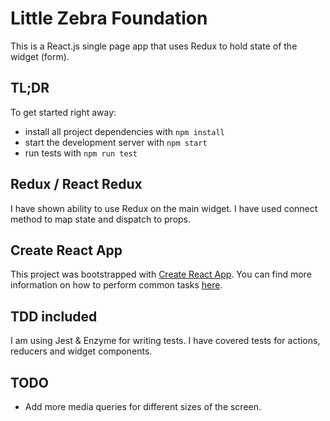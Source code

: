 # Little Zebra Foundation

This is a React.js single page app that uses Redux to hold state of the widget (form).

## TL;DR

To get started right away:

* install all project dependencies with `npm install`
* start the development server with `npm start`
* run tests with `npm run test`

## Redux / React Redux

I have shown ability to use Redux on the main widget.
I have used connect method to map state and dispatch to props.

## Create React App

This project was bootstrapped with [Create React App](https://github.com/facebookincubator/create-react-app). You can find more information on how to perform common tasks [here](https://github.com/facebookincubator/create-react-app/blob/master/packages/react-scripts/template/README.md).

## TDD included

I am using Jest & Enzyme for writing tests.
I have covered tests for actions, reducers and widget components.

## TODO

* Add more media queries for different sizes of the screen.